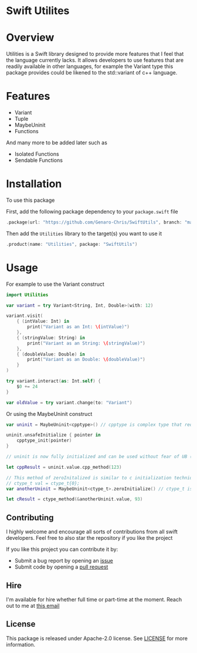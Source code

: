 # Swift Utilites

# Overview

Utilities is a Swift library designed to provide more features that I feel that the language currently lacks. It allows developers to use features that are readily available in other languages, for example the Variant type this package provides could be likened to the std::variant of c++ language.


# Features

- Variant
- Tuple
- MaybeUninit
- Functions

And many more to be added later such as

- Isolated Functions
- Sendable Functions

# Installation

To use this package

First, add the following package dependency to your `package.swift` file

```swift
.package(url: "https://github.com/Genaro-Chris/SwiftUtils", branch: "main")
```

Then add the `Utilities` library to the target(s) you want to use it

```swift
.product(name: "Utilities", package: "SwiftUtils")
```

# Usage

For example to use the Variant construct

```swift
import Utilities

var variant = try Variant<String, Int, Double>(with: 12)

variant.visit(
    { (intValue: Int) in
        print("Variant as an Int: \(intValue)")
    },
    { (stringValue: String) in
        print("Variant as an String: \(stringValue)")
    },
    { (doubleValue: Double) in
        print("Variant as an Double: \(doubleValue)")
    }
)

try variant.interact(as: Int.self) {
    $0 += 24
}

var oldValue = try variant.change(to: "Variant")
```

Or using the MaybeUninit construct

```swift
var uninit = MaybeUninit<cpptype>() // cpptype is complex type that required further initiailization

uninit.unsafeInitialize { pointer in
    cpptype_init(pointer)
}

// uninit is now fully initialized and can be used without fear of UB (Undefined Behaviour) from improper initialization

let cppResult = uninit.value.cpp_method(123)

// This method of zeroInitalized is similar to c initialization technique
// ctype_t val = ctype_t{0};
var anotherUninit = MaybeUninit<ctype_t>.zeroInitialize() // ctype_t is simple type that can be zero initiailized

let cResult = ctype_method(&anotherUninit.value, 93)
```

## Contributing

I highly welcome and encourage all sorts of contributions from all swift developers. Feel free to also star the repository if you like the project

If you like this project you can contribute it by:

- Submit a bug report by opening an [issue](https://github.com/Genaro-Chris/SwiftUtils/issues)
- Submit code by opening a [pull request](https://github.com/Genaro-Chris/SwiftUtils/pulls)

## Hire

I'm available for hire whether full time or part-time at the moment. Reach out to me at [this email](mailto:christian25589@gmail.com)

## License
This package is released under Apache-2.0 license. See [LICENSE](LICENSE.txt) for more information.
